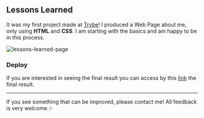 ## Lessons Learned

It was my first project made at [Trybe](https://www.betrybe.com/)! I produced a Web Page about me, only using **HTML** and **CSS**. I am starting with the basics and am happy to be in this process.

![lessons-learned-page](https://user-images.githubusercontent.com/99998543/161762688-fe4c1db5-606d-402a-8023-caf099d64569.gif)

### Deploy 

If you are interested in seeing the final result you can access by this [link](https://lessons-learned-maysa-b.vercel.app/) the final result.

---------------
If you see something that can be improved, please contact me! All feedback is very welcome.:sparkles:

